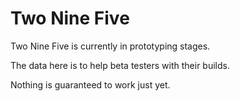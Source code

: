 # Two Nine Five

Two Nine Five is currently in prototyping stages. 

The data here is to help beta testers with their builds. 

Nothing is guaranteed to work just yet.
